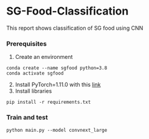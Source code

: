 # SG-Food-Classification
This report shows classification of SG food using CNN

### Prerequisites

1. Create an environment
```
conda create --name sgfood python=3.8
conda activate sgfood
```
2. Install PyTorch=1.11.0 with this [link](https://pytorch.org/)
3. Install libraries
```
pip install -r requirements.txt
```

### Train and test

```
python main.py --model convnext_large
```



